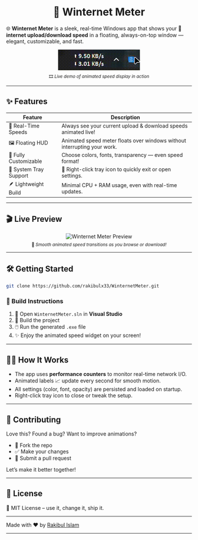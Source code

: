 # <h1 align="center">🚀 Winternet Meter</h1></div>

🌐 **Winternet Meter** is a sleek, real-time Windows app that shows your **📶 internet upload/download speed** in a floating, always-on-top window — elegant, customizable, and fast.

<div align="center">
  <img src="https://github.com/rakibulx33/WinternetMeter/raw/main/demo1.gif" alt="Winternet Meter Demo"/>
  <br>
  <sub>🎞️ <em>Live demo of animated speed display in action</em></sub>
</div>

---

## ✨ Features

| Feature                  | Description                                                                 |
|--------------------------|-----------------------------------------------------------------------------|
| 📡 Real-Time Speeds      | Always see your current upload & download speeds animated live!             |
| 🖼️ Floating HUD          | Animated speed meter floats over windows without interrupting your work.    |
| 🎨 Fully Customizable     | Choose colors, fonts, transparency — even speed format!                     |
| 🧰 System Tray Support    | 🔧 Right-click tray icon to quickly exit or open settings.                  |
| 🪶 Lightweight Build      | Minimal CPU + RAM usage, even with real-time updates.                       |

---

## 🎬 Live Preview

<div align="center">
  <img src="https://github.com/rakibulx33/WinternetMeter/raw/main/demo2.gif" alt="Winternet Meter Preview"/>
  <br>
  <sub>🌟 <em>Smooth animated speed transitions as you browse or download!</em></sub>
</div>

---

## 🛠️ Getting Started

```bash
git clone https://github.com/rakibulx33/WinternetMeter.git
```

### 🧩 Build Instructions

1. 📂 Open `WinternetMeter.sln` in **Visual Studio**  
2. 🧱 Build the project  
3. 🖱️ Run the generated `.exe` file  
4. ✨ Enjoy the animated speed widget on your screen!

---

## 🧑‍💻 How It Works

- The app uses **performance counters** to monitor real-time network I/O.
- Animated labels 📈 update every second for smooth motion.
- All settings (color, font, opacity) are persisted and loaded on startup.
- Right-click tray icon to close or tweak the setup.

---

## 🤝 Contributing

Love this? Found a bug? Want to improve animations?

- 🍴 Fork the repo
- ✅ Make your changes
- 🔁 Submit a pull request

Let’s make it better together!

---

## 📄 License

📝 MIT License – use it, change it, ship it.

---

Made with ❤️ by [Rakibul Islam](https://github.com/rakibulx33)

---
